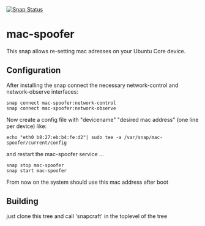 [![Snap Status](https://build.snapcraft.io/badge/ogra1/mac-spoofer-snap.svg)](https://build.snapcraft.io/user/ogra1/mac-spoofer-snap)

# mac-spoofer

This snap allows re-setting mac adresses on your Ubuntu Core device.

## Configuration

After installing the snap connect the necessary network-control and network-observe interfaces:

    snap connect mac-spoofer:network-control
    snap connect mac-spoofer:network-observe

Now create a config file with "devicename" "desired mac address" (one line per device) like:

    echo "eth0 b8:27:eb:b4:fe:d2"| sudo tee -a /var/snap/mac-spoofer/current/config

and restart the mac-spoofer service ...

    snap stop mac-spoofer
    snap start mac-spoofer

From now on the system should use this mac address after boot

## Building

just clone this tree and call 'snapcraft' in the toplevel of the tree
